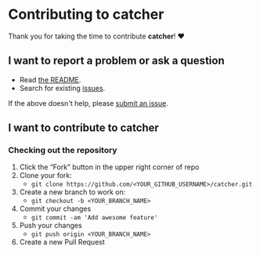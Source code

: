# Contributing to catcher

Thank you for taking the time to contribute **catcher**! ❤️

## I want to report a problem or ask a question

- Read [the README](https://github.com/v-braun/catcher/blob/master/README.md).
- Search for existing [issues](https://github.com/v-braun/catcher/issues).

If the above doesn't help, please [submit an issue](https://github.com/v-braun/catcher/issues).

## I want to contribute to catcher

### Checking out the repository

1. Click the “Fork” button in the upper right corner of repo
2. Clone your fork:
    - `git clone https://github.com/<YOUR_GITHUB_USERNAME>/catcher.git`
3. Create a new branch to work on:
    - `git checkout -b <YOUR_BRANCH_NAME>`    
4. Commit your changes 
    - `git commit -am 'Add awesome feature'`
5. Push your changes
    - `git push origin <YOUR_BRANCH_NAME>`
6. Create a new Pull Request
